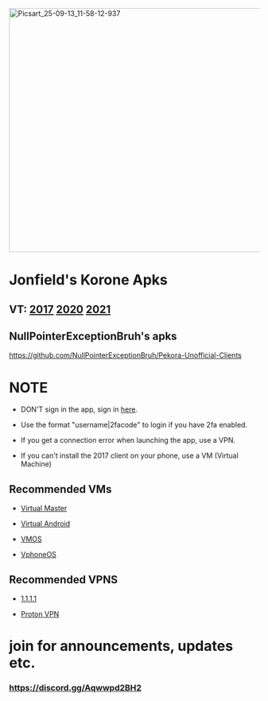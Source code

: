 <img width="1600" height="491" alt="Picsart_25-09-13_11-58-12-937" src="https://github.com/user-attachments/assets/29a6ed49-2986-4ecf-8826-bebf6db0aaac" />

# Jonfield's Korone Apks
## VT: [2017](https://www.virustotal.com/gui/file/06940f28929daa7317a64e0951d6fbd37bdbb37dca2ff89b71c5595ecd8ad566/summary) [2020](https://www.virustotal.com/gui/file/779eded22e52e7ab6c30bec4fe8b868861a025b47825d3748ad731152e69d90c?nocache=1) [2021](https://www.virustotal.com/gui/file/aaa69b7b291eac8ed5e659eeec87873c3739862ac25875b33d614cf0aeb9e032/summary)

 ## NullPointerExceptionBruh's apks
 https://github.com/NullPointerExceptionBruh/Pekora-Unofficial-Clients

 # NOTE

* DON'T sign in the app, sign in [here](https://www.pekora.zip/auth/application).

* Use the format "username|2facode" to login if you have 2fa enabled.

* If you get a connection error when launching the app, use a VPN.

* If you can't install the 2017 client on your phone, use a VM (Virtual Machine)

## Recommended VMs

* [Virtual Master](https://play.google.com/store/apps/details?id=com.clone.android.dual.space)

* [Virtual Android](https://play.google.com/store/apps/details?id=com.pspace.vandroid)

* [VMOS](https://play.google.com/store/apps/details?id=com.vmos.google)

* [VphoneOS](https://play.google.com/store/apps/details?id=com.yoyo.snake.rush)

## Recommended VPNS

* [1.1.1.1](https://1.1.1.1)

* [Proton VPN](https://protonvpn.com)

# join for announcements, updates etc.
### https://discord.gg/Aqwwpd2BH2
